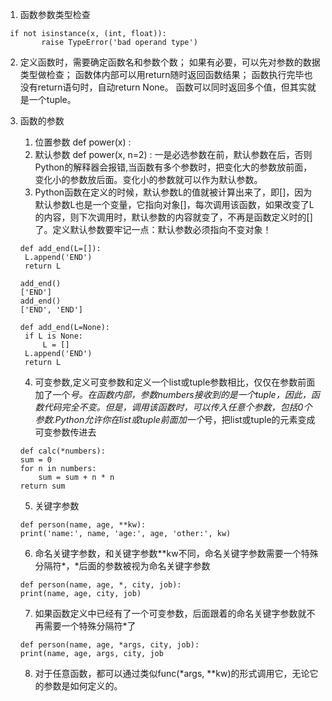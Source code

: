 1. 函数参数类型检查
```
 if not isinstance(x, (int, float)):
        raise TypeError('bad operand type')
```
2. 定义函数时，需要确定函数名和参数个数；
   如果有必要，可以先对参数的数据类型做检查；
   函数体内部可以用return随时返回函数结果；
   函数执行完毕也没有return语句时，自动return None。
   函数可以同时返回多个值，但其实就是一个tuple。
3. 函数的参数
   1. 位置参数  def power(x) : 
   2. 默认参数  def power(x, n=2) : 一是必选参数在前，默认参数在后，否则Python的解释器会报错,当函数有多个参数时，把变化大的参数放前面，变化小的参数放后面。变化小的参数就可以作为默认参数。
   3. Python函数在定义的时候，默认参数L的值就被计算出来了，即[]，因为默认参数L也是一个变量，它指向对象[]，每次调用该函数，如果改变了L的内容，则下次调用时，默认参数的内容就变了，不再是函数定义时的[]了。定义默认参数要牢记一点：默认参数必须指向不变对象！
   ```
   def add_end(L=[]):
    L.append('END')
    return L
    
   add_end()
   ['END']
   add_end()
   ['END', 'END']
   ```
   
   ```
   def add_end(L=None):
    if L is None:
        L = []
    L.append('END')
    return L
   ```
    4. 可变参数,定义可变参数和定义一个list或tuple参数相比，仅仅在参数前面加了一个*号。在函数内部，参数numbers接收到的是一个tuple，因此，函数代码完全不变。但是，调用该函数时，可以传入任意个参数，包括0个参数.Python允许你在list或tuple前面加一个*号，把list或tuple的元素变成可变参数传进去
    ```
    def calc(*numbers):
    sum = 0
    for n in numbers:
        sum = sum + n * n
    return sum
    ```
    5. 关键字参数
    ```
    def person(name, age, **kw):
    print('name:', name, 'age:', age, 'other:', kw)
    ```
    6. 命名关键字参数，和关键字参数**kw不同，命名关键字参数需要一个特殊分隔符*，*后面的参数被视为命名关键字参数
    ```
    def person(name, age, *, city, job):
    print(name, age, city, job)
    ```
    7. 如果函数定义中已经有了一个可变参数，后面跟着的命名关键字参数就不再需要一个特殊分隔符*了
    ```
    def person(name, age, *args, city, job):
    print(name, age, args, city, job
    ```
    8. 对于任意函数，都可以通过类似func(*args, **kw)的形式调用它，无论它的参数是如何定义的。